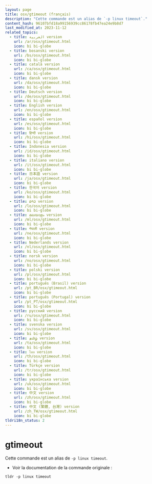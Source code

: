 ```yaml
---
layout: page
title: osx/gtimeout (français)
description: "Cette commande est un alias de `-p linux timeout`."
content_hash: 96107bfd18a99156939cc86178fb47ea24e9b8d7
last_modified_at: 2023-11-12
related_topics:
  - title: العربية version
    url: /ar/osx/gtimeout.html
    icon: bi bi-globe
  - title: bosanski version
    url: /bs/osx/gtimeout.html
    icon: bi bi-globe
  - title: català version
    url: /ca/osx/gtimeout.html
    icon: bi bi-globe
  - title: dansk version
    url: /da/osx/gtimeout.html
    icon: bi bi-globe
  - title: Deutsch version
    url: /de/osx/gtimeout.html
    icon: bi bi-globe
  - title: English version
    url: /en/osx/gtimeout.html
    icon: bi bi-globe
  - title: español version
    url: /es/osx/gtimeout.html
    icon: bi bi-globe
  - title: हिन्दी version
    url: /hi/osx/gtimeout.html
    icon: bi bi-globe
  - title: Indonesia version
    url: /id/osx/gtimeout.html
    icon: bi bi-globe
  - title: italiano version
    url: /it/osx/gtimeout.html
    icon: bi bi-globe
  - title: 日本語 version
    url: /ja/osx/gtimeout.html
    icon: bi bi-globe
  - title: 한국어 version
    url: /ko/osx/gtimeout.html
    icon: bi bi-globe
  - title: ລາວ version
    url: /lo/osx/gtimeout.html
    icon: bi bi-globe
  - title: മലയാളം version
    url: /ml/osx/gtimeout.html
    icon: bi bi-globe
  - title: नेपाली version
    url: /ne/osx/gtimeout.html
    icon: bi bi-globe
  - title: Nederlands version
    url: /nl/osx/gtimeout.html
    icon: bi bi-globe
  - title: norsk version
    url: /no/osx/gtimeout.html
    icon: bi bi-globe
  - title: polski version
    url: /pl/osx/gtimeout.html
    icon: bi bi-globe
  - title: português (Brasil) version
    url: /pt_BR/osx/gtimeout.html
    icon: bi bi-globe
  - title: português (Portugal) version
    url: /pt_PT/osx/gtimeout.html
    icon: bi bi-globe
  - title: русский version
    url: /ru/osx/gtimeout.html
    icon: bi bi-globe
  - title: svenska version
    url: /sv/osx/gtimeout.html
    icon: bi bi-globe
  - title: தமிழ் version
    url: /ta/osx/gtimeout.html
    icon: bi bi-globe
  - title: ไทย version
    url: /th/osx/gtimeout.html
    icon: bi bi-globe
  - title: Türkçe version
    url: /tr/osx/gtimeout.html
    icon: bi bi-globe
  - title: українська version
    url: /uk/osx/gtimeout.html
    icon: bi bi-globe
  - title: 中文 version
    url: /zh/osx/gtimeout.html
    icon: bi bi-globe
  - title: 中文 (繁體, 台灣) version
    url: /zh_TW/osx/gtimeout.html
    icon: bi bi-globe
tldri18n_status: 2
---
```

# gtimeout

Cette commande est un alias de `-p linux timeout`.

- Voir la documentation de la commande originale :

`tldr -p linux timeout`
